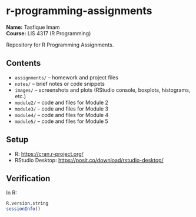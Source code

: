 # r-programming-assignments

**Name:** Tasfique Imam  
**Course:** LIS 4317 (R Programming)

Repository for R Programming Assignments.

## Contents
- `assignments/` – homework and project files
- `notes/` – brief notes or code snippets
- `images/` – screenshots and plots (RStudio console, boxplots, histograms, etc.)
- `module2/` – code and files for Module 2
- `module3/` – code and files for Module 3
- `module4/` – code and files for Module 4
- `module5/` – code and files for Module 5

## Setup
- R: https://cran.r-project.org/
- RStudio Desktop: https://posit.co/download/rstudio-desktop/

## Verification
In R:
```r
R.version.string
sessionInfo()
